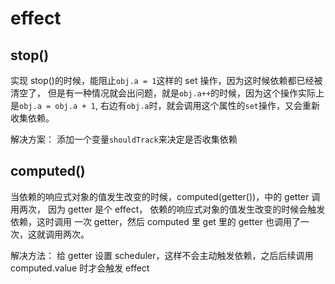 # effect

## stop()

实现 stop()的时候，能阻止`obj.a = 1`这样的 set 操作，因为这时候依赖都已经被清空了，
但是有一种情况就会出问题，就是`obj.a++`的时候，因为这个操作实际上是`obj.a = obj.a + 1`,
右边有`obj.a`时，就会调用这个属性的`set`操作，又会重新收集依赖。

解决方案： 添加一个变量`shouldTrack`来决定是否收集依赖

## computed()

当依赖的响应式对象的值发生改变的时候，computed(getter())，中的 getter 调用两次，
因为 getter 是个 effect， 依赖的响应式对象的值发生改变的时候会触发依赖，这时调用
一次 getter，然后 computed 里 get 里的 getter 也调用了一次，这就调用两次。

解决方法： 给 getter 设置 scheduler，这样不会主动触发依赖，之后后续调用 computed.value
时才会触发 effect
